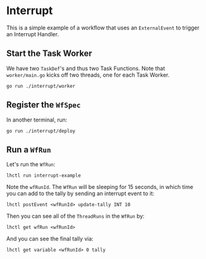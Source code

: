 # Interrupt

This is a simple example of a workflow that uses an `ExternalEvent` to trigger an Interrupt Handler.

## Start the Task Worker

We have two `TaskDef`'s and thus two Task Functions. Note that `worker/main.go` kicks off two threads, one for each Task Worker.

```
go run ./interrupt/worker
```

## Register the `WfSpec`

In another terminal, run:

```
go run ./interrupt/deploy
```

## Run a `WfRun`

Let's run the `WfRun`:

```
lhctl run interrupt-example
```

Note the `wfRunId`. The `WfRun` will be sleeping for 15 seconds, in which time you can add to the tally by sending an interrupt event to it:

```
lhctl postEvent <wfRunId> update-tally INT 10
```

Then you can see all of the `ThreadRuns` in the `WfRun` by:

```
lhctl get wfRun <wfRunId>
```

And you can see the final tally via:

```
lhctl get variable <wfRunId> 0 tally
```
